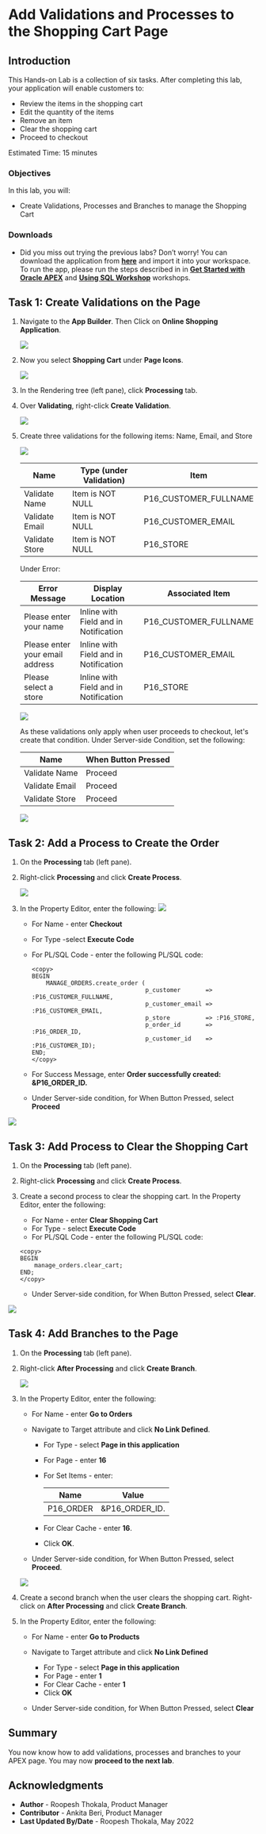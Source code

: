 # Add Validations and Processes to the Shopping Cart Page

## Introduction


This Hands-on Lab is a collection of six tasks. After completing this lab, your application will enable customers to:

- Review the items in the shopping cart
- Edit the quantity of the items
- Remove an item
- Clear the shopping cart
- Proceed to checkout

Estimated Time: 15 minutes


### Objectives
In this lab, you will:
- Create Validations, Processes and Branches to manage the Shopping Cart

### Downloads

- Did you miss out trying the previous labs? Don’t worry! You can download the application from **[here](files/online-shopping-cart-4.sql)** and import it into your workspace. To run the app, please run the steps described in in **[Get Started with Oracle APEX](https://apexapps.oracle.com/pls/apex/r/dbpm/livelabs/run-workshop?p210_wid=3509)** and **[Using SQL Workshop](https://apexapps.oracle.com/pls/apex/r/dbpm/livelabs/run-workshop?p210_wid=3524)** workshops.


## Task 1: Create Validations on the Page

1. Navigate to the **App Builder**. Then Click on **Online Shopping Application**.

    ![](./images/click-app-builder1.png " ")

2. Now you select **Shopping Cart** under **Page Icons**.

    ![](./images/navigate-to-shopping-cart-page.png " ")

3. In the Rendering tree (left pane), click **Processing** tab.

4. Over **Validating**, right-click **Create Validation**.

     ![](./images/create-validation1.png " ")  

5. Create three validations for the following items: Name, Email, and Store

    ![](./images/create-validation2.png " ")

    | Name |  Type (under Validation) | Item |
    | --- |  --- | --- |
    | Validate Name | Item is NOT NULL | P16\_CUSTOMER\_FULLNAME |
    | Validate Email | Item is NOT NULL | P16\_CUSTOMER\_EMAIL |
    | Validate Store | Item is NOT NULL | P16_STORE |

    Under Error:

    | Error Message | Display Location | Associated Item |
    | --- |  --- | --- |
    | Please enter your name | Inline with Field and in Notification | P16\_CUSTOMER\_FULLNAME |
    | Please enter your email address | Inline with Field and in Notification | P16\_CUSTOMER\_EMAIL |
    | Please select a store | Inline with Field and in Notification | P16_STORE |

     ![](./images/create-validation3.png " ")

     As these validations only apply when user proceeds to checkout, let's create that condition.
     Under Server-side Condition, set the following:

    | Name  | When Button Pressed |
    | ---   |  --- |
    | Validate Name  | Proceed |
    | Validate Email | Proceed |
    | Validate Store | Proceed |   

     ![](./images/create-validation4.png " ")       

## Task 2: Add a Process to Create the Order

1. On the **Processing** tab (left pane).
2. Right-click **Processing** and click **Create Process**.

     ![](./images/create-process1.png " ")

3. In the Property Editor, enter the following:
     ![](./images/create-process2.png " ")   
    - For Name - enter **Checkout**
    - For Type -select **Execute Code**
    - For PL/SQL Code - enter the following PL/SQL code:

        ```
        <copy>
        BEGIN
            MANAGE_ORDERS.create_order (
                                        p_customer       => :P16_CUSTOMER_FULLNAME,
                                        p_customer_email => :P16_CUSTOMER_EMAIL,
                                        p_store          => :P16_STORE,
                                        p_order_id       => :P16_ORDER_ID,
                                        p_customer_id    => :P16_CUSTOMER_ID);   
        END;                                    
        </copy>
        ```

    - For Success Message, enter **Order successfully created: &P16\_ORDER\_ID.**
    - Under Server-side condition, for When Button Pressed, select **Proceed**

  ![](./images/create-process3.png " ")

## Task 3: Add Process to Clear the Shopping Cart

1. On the **Processing** tab (left pane).
2. Right-click **Processing** and click **Create Process**.
3. Create a second process to clear the shopping cart. In the Property Editor, enter the following:
    - For Name - enter **Clear Shopping Cart**
    - For Type - select **Execute Code**
    - For PL/SQL Code - enter the following PL/SQL code:

    ```
    <copy>
    BEGIN
        manage_orders.clear_cart;
    END;
    </copy>
    ```

    - Under Server-side condition, for When Button Pressed, select **Clear**.

  ![](./images/create-process11.png " ")

## Task 4: Add Branches to the Page

1. On the **Processing** tab (left pane).
2. Right-click **After Processing** and click **Create Branch**.

     ![](./images/create-branch1.png " ")  

3. In the Property Editor, enter the following:  

    - For Name - enter **Go to Orders**

    - Navigate to Target attribute and click **No Link Defined**.
        - For Type - select **Page in this application**
        - For Page - enter **16**
        - For Set Items - enter:

          | Name | Value  |
          | --- |  --- |
          | P16_ORDER | &P16\_ORDER\_ID. |
          
        - For Clear Cache - enter **16**.
        - Click **OK**.

    - Under Server-side condition, for When Button Pressed, select **Proceed**.

    ![](./images/create-branch2.png " ")

4. Create a second branch when the user clears the shopping cart. Right-click on **After Processing** and click **Create Branch**.

5. In the Property Editor, enter the following:
    - For Name - enter **Go to Products**

    - Navigate to Target attribute and click **No Link Defined**
        - For Type - select **Page in this application**
        - For Page - enter **1**
        - For Clear Cache - enter **1**
        - Click **OK**

    - Under Server-side condition, for When Button Pressed, select **Clear**

## Summary

You now know how to add validations, processes and branches to your APEX page. You may now **proceed to the next lab**.

## Acknowledgments

- **Author** - Roopesh Thokala, Product Manager
- **Contributor** - Ankita Beri, Product Manager
- **Last Updated By/Date** - Roopesh Thokala, May 2022
